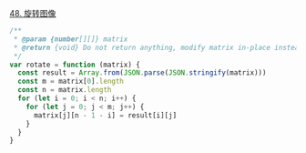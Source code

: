 [48. 旋转图像](https://leetcode-cn.com/problems/rotate-image/)

```javascript
/**
 * @param {number[][]} matrix
 * @return {void} Do not return anything, modify matrix in-place instead.
 */
var rotate = function (matrix) {
  const result = Array.from(JSON.parse(JSON.stringify(matrix)))
  const m = matrix[0].length
  const n = matrix.length
  for (let i = 0; i < n; i++) {
    for (let j = 0; j < m; j++) {
      matrix[j][n - 1 - i] = result[i][j]
    }
  }
}
```
